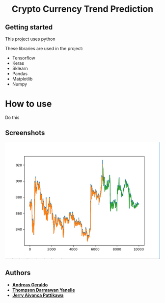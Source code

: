 <h1 align="center">
    Crypto Currency Trend Prediction
</h1>

## Getting started

This project uses python

These libraries are used in the project:
- Tensorflow
- Keras
- Sklearn
- Pandas
- Matplotlib
- Numpy

# How to use

Do this

## Screenshots

![screenshot-linear-regression](https://raw.githubusercontent.com/Andreas001/CryptoCurrencyTrendPrediction/master/Screenshots/CryptoBCH-USD10000.PNG)

## Authors

* **[Andreas Geraldo](https://github.com/Andreas001)**
* **[Thompson Darmawan Yanelie](https://github.com/insert-name)**
* **[Jerry Aivanca Pattikawa](https://github.com/insert-name)**
